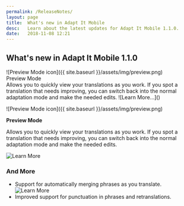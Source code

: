 ```yaml
---
permalink: /ReleaseNotes/
layout: page
title:  What's new in Adapt It Mobile
desc:   Learn about the latest updates for Adapt It Mobile 1.1.0.
date:   2018-11-08 12:21
---
```


## What's new in Adapt It Mobile 1.1.0

<section class="promo">
    <div class="wrap">
        <div class="benefits">
            <div class="benefit">
                <div class="b-img">![Preview Mode icon]({{ site.baseurl }}/assets/img/preview.png)</div>
                <div class="b-header">Preview Mode</div>
                <div class="b-desc">Allows you to quickly view your translations as you work. If you spot a translation that needs improving, you can switch back into the normal adaptation mode and make the needed edits. ![Learn More...]()</div></div>
        </div>
    </div>
</section>

![Preview Mode icon]({{ site.baseurl }}/assets/img/preview.png)

**Preview Mode** 

Allows you to quickly view your translations as you work. If you spot a translation that needs improving, you can switch back into the normal adaptation mode and make the needed edits.

![Learn More]()

### And More

- Support for automatically merging phrases as you translate. ![Learn More]()
- Improved support for punctuation in phrases and retranslations.

